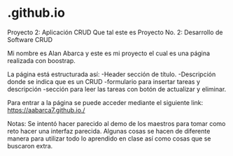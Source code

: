 # .github.io
Proyecto 2: Aplicación CRUD
Que tal este es Proyecto No. 2: Desarrollo de Software CRUD

Mi nombre es Alan Abarca y este es mi proyecto el cual es una página realizada con boostrap.

La página está estructurada así:
-Header sección de título.
-Descripción donde se indica que es un CRUD
-formulario para insertar tareas y descripción
-sección para leer las tareas con botón de actualizar y eliminar.

Para entrar a la página se puede acceder mediante el siguiente link:
https://aabarca7.github.io./

Notas: Se intentó hacer parecido al demo de los maestros para tomar como reto hacer una interfaz parecida.
Algunas cosas se hacen de diferente manera para utilizar todo lo aprendido en clase así como cosas que se buscaron extra.

